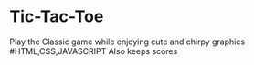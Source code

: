 # Tic-Tac-Toe
Play the Classic game while enjoying cute and chirpy graphics 
#HTML,CSS,JAVASCRIPT
Also keeps scores
